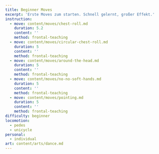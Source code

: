 ```yaml
---
title: Beginner Moves
excerpt: 'Erste Moves zum starten. Schnell gelernt, großer Effekt.'
instruction:
  - move: content/moves/chest-roll.md
    duration: 5.2
    content: ''
    method: frontal-teaching
  - move: content/moves/circular-chest-roll.md
    duration: 5
    content: ''
    method: frontal-teaching
  - move: content/moves/around-the-head.md
    duration: 5
    content: ''
    method: frontal-teaching
  - move: content/moves/no-no-soft-hands.md
    duration: 5
    content: ''
    method: frontal-teaching
  - move: content/moves/pointing.md
    duration: 5
    content: ''
    method: frontal-teaching
difficulty: beginner
locomotion:
  - pedes
  - unicycle
personal:
  - individual
art: content/arts/dance.md
---
```


